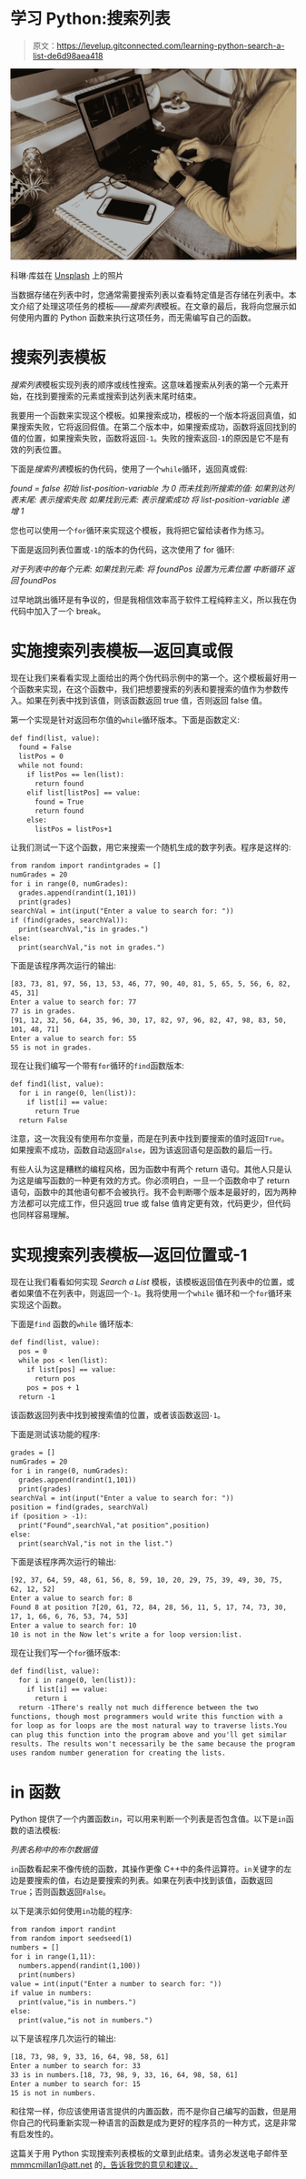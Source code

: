 # 学习 Python:搜索列表

> 原文：<https://levelup.gitconnected.com/learning-python-search-a-list-de6d98aea418>

![](img/f5c4484dea5ecd6cb4c683295392a588.png)

科琳·库兹在 [Unsplash](https://unsplash.com?utm_source=medium&utm_medium=referral) 上的照片

当数据存储在列表中时，您通常需要搜索列表以查看特定值是否存储在列表中。本文介绍了处理这项任务的模板——*搜索列表*模板。在文章的最后，我将向您展示如何使用内置的 Python 函数来执行这项任务，而无需编写自己的函数。

# 搜索列表模板

*搜索列表*模板实现列表的顺序或线性搜索。这意味着搜索从列表的第一个元素开始，在找到要搜索的元素或搜索到达列表末尾时结束。

我要用一个函数来实现这个模板。如果搜索成功，模板的一个版本将返回真值，如果搜索失败，它将返回假值。在第二个版本中，如果搜索成功，函数将返回找到的值的位置，如果搜索失败，函数将返回`-1`。失败的搜索返回`-1`的原因是它不是有效的列表位置。

下面是*搜索列表*模板的伪代码，使用了一个`while`循环，返回真或假:

*found = false
初始 list-position-variable 为 0
而未找到所搜索的值:
如果到达列表末尾:
表示搜索失败
如果找到元素:
表示搜索成功
将 list-position-variable 递增 1*

您也可以使用一个`for`循环来实现这个模板，我将把它留给读者作为练习。

下面是返回列表位置或`-1`的版本的伪代码，这次使用了 for 循环:

*对于列表中的每个元素:
如果找到元素:
将 foundPos 设置为元素位置
中断循环
返回 foundPos*

过早地跳出循环是有争议的，但是我相信效率高于软件工程纯粹主义，所以我在伪代码中加入了一个 break。

# 实施搜索列表模板—返回真或假

现在让我们来看看实现上面给出的两个伪代码示例中的第一个。这个模板最好用一个函数来实现，在这个函数中，我们把想要搜索的列表和要搜索的值作为参数传入。如果在列表中找到该值，则该函数返回 true 值，否则返回 false 值。

第一个实现是针对返回布尔值的`while`循环版本。下面是函数定义:

```
def find(list, value):
  found = False
  listPos = 0
  while not found:
    if listPos == len(list):
      return found
    elif list[listPos] == value:
      found = True
      return found
    else:
      listPos = listPos+1
```

让我们测试一下这个函数，用它来搜索一个随机生成的数字列表。程序是这样的:

```
from random import randintgrades = []
numGrades = 20
for i in range(0, numGrades):
  grades.append(randint(1,101))
  print(grades)
searchVal = int(input("Enter a value to search for: "))
if (find(grades, searchVal)):
  print(searchVal,"is in grades.")
else:
  print(searchVal,"is not in grades.")
```

下面是该程序两次运行的输出:

```
[83, 73, 81, 97, 56, 13, 53, 46, 77, 90, 40, 81, 5, 65, 5, 56, 6, 82, 45, 31]
Enter a value to search for: 77
77 is in grades.
[91, 12, 32, 56, 64, 35, 96, 30, 17, 82, 97, 96, 82, 47, 98, 83, 50, 101, 48, 71]
Enter a value to search for: 55
55 is not in grades.
```

现在让我们编写一个带有`for`循环的`find`函数版本:

```
def find1(list, value):
  for i in range(0, len(list)):
    if list[i] == value:
      return True
  return False
```

注意，这一次我没有使用布尔变量，而是在列表中找到要搜索的值时返回`True`。如果搜索不成功，函数自动返回`False`，因为该返回语句是函数的最后一行。

有些人认为这是糟糕的编程风格，因为函数中有两个 return 语句。其他人只是认为这是编写函数的一种更有效的方式。你必须明白，一旦一个函数命中了 return 语句，函数中的其他语句都不会被执行。我不会判断哪个版本是最好的，因为两种方法都可以完成工作，但只返回 true 或 false 值肯定更有效，代码更少，但代码也同样容易理解。

# 实现搜索列表模板—返回位置或-1

现在让我们看看如何实现 *Search a List* 模板，该模板返回值在列表中的位置，或者如果值不在列表中，则返回一个`-1`。我将使用一个`while` 循环和一个`for`循环来实现这个函数。

下面是`find` 函数的`while` 循环版本:

```
def find(list, value):
  pos = 0
  while pos < len(list):
    if list[pos] == value:
      return pos
    pos = pos + 1
  return -1
```

该函数返回列表中找到被搜索值的位置，或者该函数返回`-1`。

下面是测试该功能的程序:

```
grades = []
numGrades = 20
for i in range(0, numGrades):
  grades.append(randint(1,101))
  print(grades)
searchVal = int(input("Enter a value to search for: "))
position = find(grades, searchVal)
if (position > -1):
  print("Found",searchVal,"at position",position)
else:
  print(searchVal,"is not in the list.")
```

下面是该程序两次运行的输出:

```
[92, 37, 64, 59, 48, 61, 56, 8, 59, 10, 20, 29, 75, 39, 49, 30, 75, 62, 12, 52]
Enter a value to search for: 8
Found 8 at position 7[20, 61, 72, 84, 28, 56, 11, 5, 17, 74, 73, 30, 17, 1, 66, 6, 76, 53, 74, 53]
Enter a value to search for: 10
10 is not in the Now let's write a for loop version:list.
```

现在让我们写一个`for`循环版本:

```
def find(list, value):
  for i in range(0, len(list)):
    if list[i] == value:
      return i
  return -1There's really not much difference between the two functions, though most programmers would write this function with a for loop as for loops are the most natural way to traverse lists.You can plug this function into the program above and you'll get similar results. The results won't necessarily be the same because the program uses random number generation for creating the lists.
```

# in 函数

Python 提供了一个内置函数`in`，可以用来判断一个列表是否包含值。以下是`in`函数的语法模板:

*列表名称中的布尔数据值*

`in`函数看起来不像传统的函数，其操作更像 C++中的条件运算符。`in`关键字的左边是要搜索的值，右边是要搜索的列表。如果在列表中找到该值，函数返回`True`；否则函数返回`False`。

以下是演示如何使用`in`功能的程序:

```
from random import randint
from random import seedseed(1)
numbers = []
for i in range(1,11):
  numbers.append(randint(1,100))
  print(numbers)
value = int(input("Enter a number to search for: "))
if value in numbers:
  print(value,"is in numbers.")
else:
  print(value,"is not in numbers.")
```

以下是该程序几次运行的输出:

```
[18, 73, 98, 9, 33, 16, 64, 98, 58, 61]
Enter a number to search for: 33
33 is in numbers.[18, 73, 98, 9, 33, 16, 64, 98, 58, 61]
Enter a number to search for: 15
15 is not in numbers.
```

和往常一样，你应该使用语言提供的内置函数，而不是你自己编写的函数，但是用你自己的代码重新实现一种语言的函数是成为更好的程序员的一种方式，这是非常有启发性的。

这篇关于用 Python 实现搜索列表模板的文章到此结束。请务必发送电子邮件至 mmmcmillan1@att.net 的[，告诉我您的意见和建议。](mailto:mmmcmillan1@att.net)